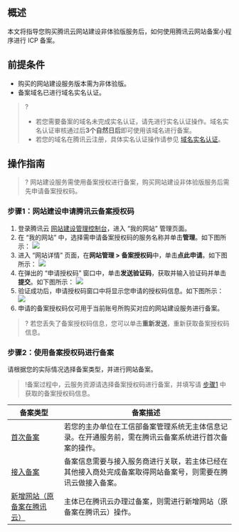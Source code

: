 ## 概述
本文将指导您购买腾讯云网站建设非体验版服务后，如何使用腾讯云网站备案小程序进行 ICP 备案。

## 前提条件
- 购买的网站建设服务版本需为非体验版。
- 备案域名已进行域名实名认证。
>? 
>- 若您需要备案的域名未完成实名认证，请先进行实名认证操作。域名实名认证审核通过后**3个自然日后**即可使用该域名进行备案。
>- 若您的域名在腾讯云注册，具体实名认证操作请参见 [域名实名认证](https://cloud.tencent.com/document/product/242/6707)。

## 操作指南
>? 网站建设服务需使用备案授权进行备案，购买网站建设非体验版服务后需先申请备案授权码。
>
### 步骤1：网站建设申请腾讯云备案授权码[](id:step1)
1. 登录腾讯云 [网站建设管理控制台](https://console.cloud.tencent.com/wds/info)，进入 “我的网站” 管理页面。
2. 在 “我的网站” 中，选择需申请备案授权码的服务名称并单击**管理**。如下图所示：
![](https://main.qcloudimg.com/raw/82f5777c6fda07f636fd1dfa7a2a1ba3.png)
3. 进入 “网站详情” 页面，在**网站管理 > 备案授权码**中，单击**点此申请**。如下图所示：
![](https://main.qcloudimg.com/raw/94d890a7d6450f00c4220a3b989021e5.png)
4. 在弹出的 “申请授权码” 窗口中，单击**发送验证码**，获取并输入验证码并单击**提交**。如下图所示：
![](https://main.qcloudimg.com/raw/76327688abf7d32271f0739ea5855afd.png)
5. 验证成功后，申请授权码窗口中将显示您申请的授权码信息。如下图所示：
![](https://main.qcloudimg.com/raw/0d0ae3215c82575dce569a6013a00685.png)
6. 申请的备案授权码仅可用于当前账号所购买对应的网站建设服务进行备案。
>? 若您丢失了备案授权码信息，您可以单击**重新发送**，重新获取备案授权码信息。

### 步骤2：使用备案授权码进行备案
请根据您的实际情况选择备案类型，并进行网站备案。
>!备案过程中，云服务资源请选择备案授权码进行备案，并填写请 [步骤1](#step1) 中获取的备案授权码信息。
>
<table>
<thead>
  <tr>
    <th>备案类型</th>
    <th>备案描述</th>
  </tr>
</thead>
<tbody>
  <tr>
    <td><a href="https://cloud.tencent.com/document/product/243/37402">首次备案</a></td>
    <td>若您的主办单位在工信部备案管理系统无主体信息记录。在开通服务前，需在腾讯云备案系统进行首次备案的操作。</td>
  </tr>
  <tr>
    <td><a href="https://cloud.tencent.com/document/product/243/37403">接入备案</a></td>
    <td>备案信息需要与接入服务商进行关联，若主体已经在其他接入商处完成备案取得网站备案号，则需要在腾讯云做接入备案。</td>
  </tr>
  <tr>
    <td><a href="https://cloud.tencent.com/document/product/243/37404">新增网站（原备案在腾讯云）</a></td>
    <td>主体已在腾讯云办理过备案，则需进行新增网站（原备案在腾讯云）操作。</td>
  </tr>
</tbody>
</table>



